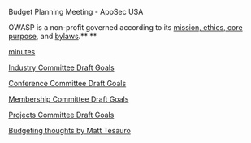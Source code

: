 Budget Planning Meeting - AppSec USA

OWASP is a non-profit governed according to its [mission, ethics, core
purpose](https://www.owasp.org/index.php/About_OWASP#Core_Values), and
[bylaws](https://www.owasp.org/images/d/d6/2011-06-OWASP-BYLAWS.pdf).**
**

[minutes](https://docs.google.com/a/owasp.org/document/d/1eCMKx_SVffMcNXeg8hdASTAl-WIiL29dvm0mn7muB3E/edit?hl=en_US)

[Industry Committee Draft
Goals](https://www.owasp.org/images/9/99/Global_Industry_Committee_Draft_Goals.pdf)

[Conference Committee Draft
Goals](https://www.owasp.org/images/7/76/Conference_committee_draft_goals.pdf)

[Membership Committee Draft
Goals](https://www.owasp.org/images/f/f0/Membership_goals.pdf)

[Projects Committee Draft
Goals](https://www.owasp.org/images/b/bc/2012_Goals_DRAFT_-_GPC.pdf)

[Budgeting thoughts by Matt
Tesauro](https://docs.google.com/a/owasp.org/document/d/1X5uH7vqKH3aqRIBka11N05xFZ2_jddXAkz_8GcVCr_c/edit?hl=en)